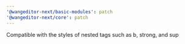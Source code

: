 ```yaml
---
'@wangeditor-next/basic-modules': patch
'@wangeditor-next/core': patch
---
```


Compatible with the styles of nested tags such as b, strong, and sup
